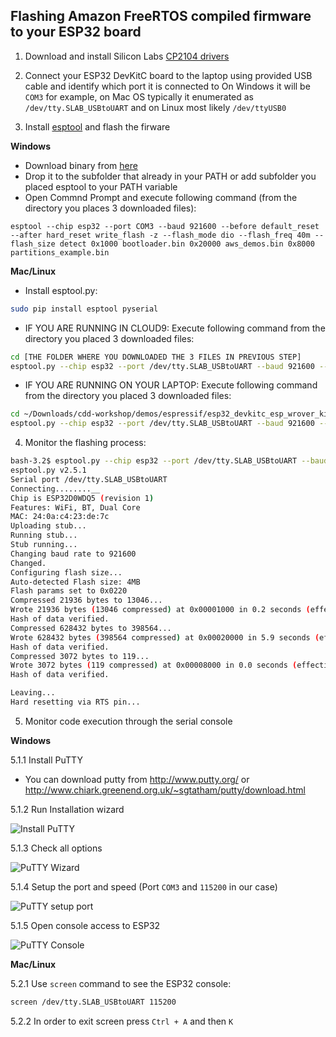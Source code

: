 ## Flashing Amazon FreeRTOS compiled firmware to your ESP32 board 

1. Download and install Silicon Labs [CP2104 drivers](https://www.silabs.com/products/development-tools/software/usb-to-uart-bridge-vcp-drivers)

2. Connect your ESP32 DevKitC board to the laptop using provided USB cable and identify which port it is connected to
On Windows it will be ```COM3``` for example, on Mac OS typically it enumerated as ```/dev/tty.SLAB_USBtoUART``` and on Linux most likely ```/dev/ttyUSB0```

3. Install [esptool](https://github.com/espressif/esptool) and flash the firware

**Windows**
- Download binary from [here](https://dl.espressif.com/dl/esptool-2.3.1-windows.zip)
- Drop it to the subfolder that already in your PATH or add subfolder you placed esptool to your PATH variable
- Open Commnd Prompt and execute following command (from the directory you places 3 downloaded files):
```
esptool --chip esp32 --port COM3 --baud 921600 --before default_reset --after hard_reset write_flash -z --flash_mode dio --flash_freq 40m --flash_size detect 0x1000 bootloader.bin 0x20000 aws_demos.bin 0x8000 partitions_example.bin
```

**Mac/Linux**

- Install esptool.py:
```bash
sudo pip install esptool pyserial
```

- IF YOU ARE RUNNING IN CLOUD9: Execute following command from the directory you placed 3 downloaded files:

```bash
cd [THE FOLDER WHERE YOU DOWNLOADED THE 3 FILES IN PREVIOUS STEP]
esptool.py --chip esp32 --port /dev/tty.SLAB_USBtoUART --baud 921600 --before default_reset --after hard_reset write_flash -z --flash_mode dio --flash_freq 40m --flash_size detect 0x1000 bootloader.bin 0x20000 aws_demos.bin 0x8000 partitions_example.bin
```

- IF YOU ARE RUNNING ON YOUR LAPTOP: Execute following command from the directory you placed 3 downloaded files:

```bash
cd ~/Downloads/cdd-workshop/demos/espressif/esp32_devkitc_esp_wrover_kit/make
esptool.py --chip esp32 --port /dev/tty.SLAB_USBtoUART --baud 921600 --before default_reset --after hard_reset write_flash -z --flash_mode dio --flash_freq 40m --flash_size detect 0x1000 ./build/bootloader/bootloader.bin 0x20000 ./build/aws_demos.bin 0x8000 ./build/partitions_example.bin
```

4. Monitor the flashing process:

```bash
bash-3.2$ esptool.py --chip esp32 --port /dev/tty.SLAB_USBtoUART --baud 921600 --before default_reset --after hard_reset write_flash -z --flash_mode dio --flash_freq 40m --flash_size detect 0x1000 bootloader.bin 0x20000 aws_demos.bin 0x8000 partitions_example.bin
esptool.py v2.5.1
Serial port /dev/tty.SLAB_USBtoUART
Connecting........__
Chip is ESP32D0WDQ5 (revision 1)
Features: WiFi, BT, Dual Core
MAC: 24:0a:c4:23:de:7c
Uploading stub...
Running stub...
Stub running...
Changing baud rate to 921600
Changed.
Configuring flash size...
Auto-detected Flash size: 4MB
Flash params set to 0x0220
Compressed 21936 bytes to 13046...
Wrote 21936 bytes (13046 compressed) at 0x00001000 in 0.2 seconds (effective 1145.0 kbit/s)...
Hash of data verified.
Compressed 628432 bytes to 398564...
Wrote 628432 bytes (398564 compressed) at 0x00020000 in 5.9 seconds (effective 854.5 kbit/s)...
Hash of data verified.
Compressed 3072 bytes to 119...
Wrote 3072 bytes (119 compressed) at 0x00008000 in 0.0 seconds (effective 3255.9 kbit/s)...
Hash of data verified.

Leaving...
Hard resetting via RTS pin...
```

5. Monitor code execution through the serial console

**Windows**

5.1.1 Install PuTTY

- You can download putty from http://www.putty.org/ or http://www.chiark.greenend.org.uk/~sgtatham/putty/download.html

5.1.2 Run Installation wizard

![Install PuTTY](images/putty-installer.png)

5.1.3 Check all options

![PuTTY Wizard](images/putty-setup.png)

5.1.4 Setup the port and speed (Port ```COM3``` and ```115200``` in our case)

![PuTTY setup port](images/putty-port-open.png)

5.1.5 Open console access to ESP32

![PuTTY Console](images/putty-console-output.png)


**Mac/Linux**

5.2.1 Use ```screen``` command to see the ESP32 console:

```bash
screen /dev/tty.SLAB_USBtoUART 115200
```

5.2.2 In order to exit screen press ```Ctrl + A``` and then ```K```
